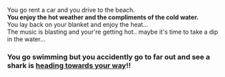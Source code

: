 You go rent a car and you drive to the beach.  
**You enjoy the hot weather and the compliments of the cold water.**  
You lay back on your blanket and enjoy the heat...  
The music is blasting and your're getting hot.. maybe it's time to take a dip in the water...
### You go swimming but you accidently go to far out and see a shark is [heading towards your way](animal.md)!!  
 